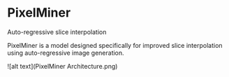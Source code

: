 # PixelMiner
Auto-regressive slice interpolation

PixelMiner is a model designed specifically for improved slice interpolation using auto-regressive image generation.

![alt text](PixelMiner Architecture.png)
